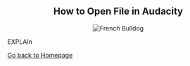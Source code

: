 <div align="center">
  <h2>How to Open File in Audacity</h2>
</div>

<p align=center>
  <img src="https://image.petmd.com/files/styles/978x550/public/2022-10/french-bulldog.jpeg" alt="French Bulldog"?
</p>

<p>EXPLAIn</p>

[Go back to Homepage](README.md)
